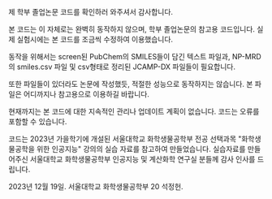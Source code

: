 제 학부 졸업논문 코드를 확인하러 와주셔서 감사합니다.


본 코드는 이 자체로는 완벽히 동작하지 않으며, 학부 졸업논문의 참고용 코드입니다. 실제 실험시에는 본 코드를 조금씩 수정하여 이용했습니다.

동작을 위해서는 screen된 PubChem의 SMILES들이 담긴 텍스트 파일과, NP-MRD의 smiles.csv 파일 및 csv형태로 정리된 JCAMP-DX 파일들이 필요합니다.

또한 파일들이 있더라도 논문에 작성했듯, 적절한 성능으로 동작하지는 않습니다. 본 파일은 어디까지나 참고용으로 이용하길 바랍니다.


현재까지는 본 코드에 대한 지속적인 관리나 업데이트 계획이 없습니다. 코드는 오류를 포함할 수 있습니다.


코드는 2023년 가을학기에 개설된 서울대학교 화학생물공학부 전공 선택과목 "화학생물공학을 위한 인공지능" 강의의 실습 자료를 참고하여 만들었습니다. 실습자료를 만들어주신 서울대학교 화학생물공학부 인공지능 및 계산화학 연구실 분들께 감사 인사를 드립니다.

2023년 12월 19일. 서울대학교 화학생물공학부 20 석정헌.
